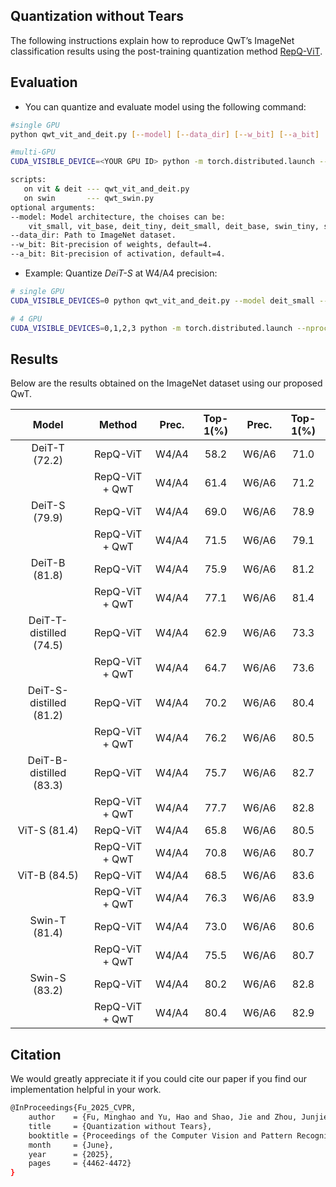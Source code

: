 ## Quantization without Tears

The following instructions explain how to reproduce QwT’s ImageNet classification results using the post-training quantization method [RepQ-ViT](https://arxiv.org/abs/2212.08254).


## Evaluation

- You can quantize and evaluate model using the following command:

```bash
#single GPU
python qwt_vit_and_deit.py [--model] [--data_dir] [--w_bit] [--a_bit]

#multi-GPU
CUDA_VISIBLE_DEVICE=<YOUR GPU ID> python -m torch.distributed.launch --nproc_per_node <YOUR GPU NUMS> --master_port <YOUR PORT> qwt_vit_and_deit.py [--model] [--w_bit] [--a_bit]

scripts:
   on vit & deit --- qwt_vit_and_deit.py
   on swin       --- qwt_swin.py
optional arguments:
--model: Model architecture, the choises can be: 
    vit_small, vit_base, deit_tiny, deit_small, deit_base, swin_tiny, swin_small ...
--data_dir: Path to ImageNet dataset.
--w_bit: Bit-precision of weights, default=4.
--a_bit: Bit-precision of activation, default=4.
```

- Example: Quantize *DeiT-S* at W4/A4 precision:

```bash
# single GPU
CUDA_VISIBLE_DEVICES=0 python qwt_vit_and_deit.py --model deit_small --data_dir <YOUR_DATA_DIR> --w_bit 4 --a_bit 4

# 4 GPU
CUDA_VISIBLE_DEVICES=0,1,2,3 python -m torch.distributed.launch --nproc_per_node 4 --master_port 12661 python qwt_vit_and_deit.py --model deit_small --data_dir <YOUR_DATA_DIR> --w_bit 4 --a_bit 4
```

## Results

Below are the results obtained on the ImageNet dataset using our proposed QwT.

| Model                    | Method         | Prec. | Top-1(%) | Prec. | Top-1(%) |
|:--------------:          |:-------------: |:-----:|:--------:|:-----:|:--------:|
| DeiT-T (72.2)            |  RepQ-ViT      | W4/A4 |  58.2    | W6/A6 |  71.0   |
|                          | RepQ-ViT + QwT | W4/A4 |  61.4    | W6/A6 |  71.2   |
| DeiT-S (79.9)            |  RepQ-ViT      | W4/A4 |  69.0    | W6/A6 |  78.9   |
|                          | RepQ-ViT + QwT | W4/A4 |  71.5    | W6/A6 |  79.1   |
| DeiT-B (81.8)            |  RepQ-ViT      | W4/A4 |  75.9    | W6/A6 |  81.2   |
|                          | RepQ-ViT + QwT | W4/A4 |  77.1    | W6/A6 |  81.4   |
| DeiT-T-distilled (74.5)  |  RepQ-ViT      | W4/A4 |  62.9    | W6/A6 |  73.3   |
|                          | RepQ-ViT + QwT | W4/A4 |  64.7    | W6/A6 |  73.6   |
| DeiT-S-distilled (81.2)  |  RepQ-ViT      | W4/A4 |  70.2    | W6/A6 |  80.4   |
|                          | RepQ-ViT + QwT | W4/A4 |  76.2    | W6/A6 |  80.5   |
| DeiT-B-distilled (83.3)  |  RepQ-ViT      | W4/A4 |  75.7    | W6/A6 |  82.7   |
|                          | RepQ-ViT + QwT | W4/A4 |  77.7    | W6/A6 |  82.8   |
| ViT-S (81.4)             |  RepQ-ViT      | W4/A4 |  65.8    | W6/A6 |  80.5   |
|                          | RepQ-ViT + QwT | W4/A4 |  70.8    | W6/A6 |  80.7   |
| ViT-B (84.5)             |  RepQ-ViT      | W4/A4 |  68.5    | W6/A6 |  83.6   |
|                          | RepQ-ViT + QwT | W4/A4 |  76.3    | W6/A6 |  83.9   |
| Swin-T (81.4)            |  RepQ-ViT      | W4/A4 | 73.0     | W6/A6 | 80.6    |
|                          | RepQ-ViT + QwT | W4/A4 | 75.5     | W6/A6 | 80.7    |
| Swin-S (83.2)            |  RepQ-ViT      | W4/A4 | 80.2     | W6/A6 | 82.8    |
|                          | RepQ-ViT + QwT | W4/A4 | 80.4     | W6/A6 | 82.9    |

## Citation

We would greatly appreciate it if you could cite our paper if you find our implementation helpful in your work.

```bash
@InProceedings{Fu_2025_CVPR,
    author    = {Fu, Minghao and Yu, Hao and Shao, Jie and Zhou, Junjie and Zhu, Ke and Wu, Jianxin},
    title     = {Quantization without Tears},
    booktitle = {Proceedings of the Computer Vision and Pattern Recognition Conference (CVPR)},
    month     = {June},
    year      = {2025},
    pages     = {4462-4472}
}
```
